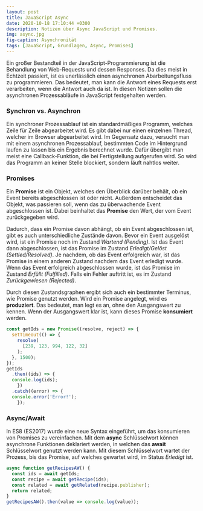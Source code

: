 ```yaml
---
layout: post
title: JavaScript Async
date: 2020-10-18 17:10:44 +0300
description: Notizen über Async JavaScript und Promises.
img: async.jpg
fig-caption: Asynchronität
tags: [JavaScript, Grundlagen, Async, Promises]
---
```

Ein großer Bestandteil in der JavaScript-Programmierung ist die Behandlung von Web-Requests und dessen Responses. Da dies meist in Echtzeit passiert, ist es unerlässlich einen asynchronen Abarbeitungsfluss zu programmieren. Das bedeutet, man kann die Antwort eines Requests erst verarbeiten, wenn die Antwort auch da ist. In diesen Notizen sollen die asynchronen Prozessabläufe in JavaScript festgehalten werden.

### Synchron vs. Asynchron

Ein synchroner Prozessablauf ist ein standardmäßiges Programm, welches Zeile für Zeile abgearbeitet wird. Es gibt dabei nur einen einzelnen Thread, welcher im Browser abgearbeitet wird. Im Gegensatz dazu, versucht man mit einem asynchronen Prozessablauf, bestimmten Code im Hintergrund laufen zu lassen bis ein Ergebnis berechnet wurde. Dafür übergibt man meist eine Callback-Funktion, die bei Fertigstellung aufgerufen wird. So wird das Programm an keiner Stelle blockiert, sondern läuft nahtlos weiter.

### Promises

Ein **Promise** ist ein Objekt, welches den Überblick darüber behält, ob ein Event bereits abgeschlossen ist oder nicht. Außerdem entscheidet das Objekt, was passieren soll, wenn das zu überwachende Event abgeschlossen ist. Dabei beinhaltet das **Promise** den Wert, der vom Event zurückgegeben wird.

Dadurch, dass ein Promise davon abhängt, ob ein Event abgeschlossen ist, gibt es auch unterschiedliche Zustände davon. Bevor ein Event ausgelöst wird, ist ein Promise noch im Zustand *Wartend (Pending)*. Ist das Event dann abgeschlossen, ist das Promise im Zustand *Erledigt/Gelöst (Settled/Resolved)*. Je nachdem, ob das Event erfolgreich war, ist das Promise in einem anderen Zustand nachdem das Event erledigt wurde. Wenn das Event erfolgreich abgeschlossen wurde, ist das Promise im Zustand *Erfüllt (Fulfilled)*. Falls ein Fehler auftritt ist, es im Zustand *Zurückgewiesen (Rejected)*.

Durch diesen Zustandsgraphen ergibt sich auch ein bestimmter Terminus, wie Promise genutzt werden. Wird ein Promise angelegt, wird es **produziert**. Das bedeutet, man legt es an, ohne den Ausgangswert zu kennen. Wenn der Ausgangswert klar ist, kann dieses Promise **konsumiert** werden.

```javascript
const getIds = new Promise((resolve, reject) => {
  setTimeout(() => {
    resolve(
      [239, 123, 994, 122, 32]
    );
  }, 1500);
});
getIds
  .then((ids) => {
  console.log(ids);
	})
  .catch((error) => {
  console.error('Error!');
	});
```

### Async/Await

In ES8 (ES2017) wurde eine neue Syntax eingeführt, um das konsumieren von Promises zu vereinfachen. Mit dem **async** Schlüsselwort können asynchrone Funktionen deklariert werden, in welchen das **await** Schlüsselwort genutzt werden kann. Mit diesem Schlüsselwort wartet der Prozess, bis das Promise, auf welches gewartet wird, im Status *Erledigt* ist.

```javascript
async function getRecipesAW() {
  const ids = await getIds;
  const recipe = await getRecipe(ids);
  const related = await getRelated(recipe.publisher);
  return related;
}
getRecipesAW().then(value => console.log(value));
```